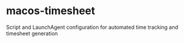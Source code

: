# macos-timesheet
Script and LaunchAgent configuration for automated time tracking and timesheet generation
